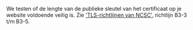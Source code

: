 We testen of de lengte van de publieke sleutel van het certificaat op je website voldoende veilig is. Zie ['TLS-richtlijnen van NCSC'](https://www.ncsc.nl/actueel/whitepapers/ict-beveiligingsrichtlijnen-voor-transport-layer-security-tls.html), richtlijn B3-3 t/m B3-5.
